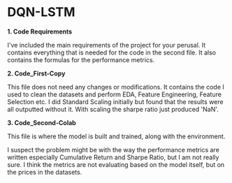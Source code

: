 # DQN-LSTM

**1. Code Requirements**

I've included the main requirements of the project for your perusal. It contains everything that is needed for the code in the second file. It also contains the formulas for the performance metrics. 

**2. Code_First-Copy**

This file does not need any changes or modifications. It contains the code I used to clean the datasets and perform EDA, Feature Engineering, Feature Selection etc. I did Standard Scaling initially but found that the results were all outputted without it. With scaling the sharpe ratio just produced 'NaN'.

**3. Code_Second-Colab**

This file is where the model is built and trained, along with the environment. 


I suspect the problem might be with the way the performance metrics are written especially Cumulative Return and Sharpe Ratio, but I am not really sure. I think the metrics are not evaluating based on the model itself, but on the prices in the datasets.  
